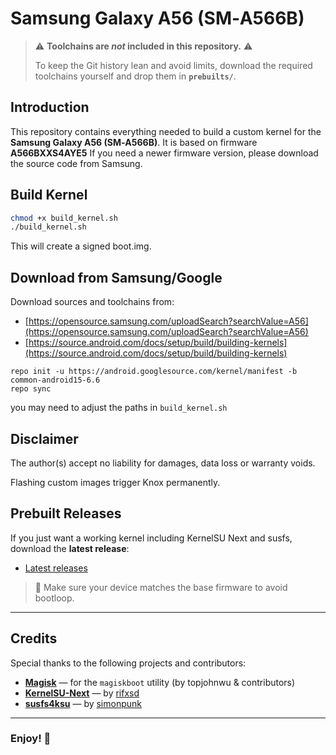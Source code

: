 # Samsung Galaxy A56 (SM‑A566B)

> ⚠️ **Toolchains are *not* included in this repository.** ⚠️
> 
> To keep the Git history lean and avoid limits, download the required toolchains yourself and drop them in **`prebuilts/`**.

## Introduction

This repository contains everything needed to build a custom kernel for the **Samsung Galaxy A56 (SM‑A566B)**.
It is based on firmware **A566BXXS4AYE5**
If you need a newer firmware version, please download the source code from Samsung.

## Build Kernel

```bash
chmod +x build_kernel.sh
./build_kernel.sh
```

This will create a signed boot.img.

## Download from Samsung/Google

Download sources and toolchains from:

* [https://opensource.samsung.com/uploadSearch?searchValue=A56](https://opensource.samsung.com/uploadSearch?searchValue=A56)
* [https://source.android.com/docs/setup/build/building-kernels](https://source.android.com/docs/setup/build/building-kernels)

```
repo init -u https://android.googlesource.com/kernel/manifest -b common-android15-6.6
repo sync
```
you may need to adjust the paths in ```build_kernel.sh```

## Disclaimer

The author(s) accept no liability for damages, data loss or warranty voids.

Flashing custom images trigger Knox permanently.

## Prebuilt Releases

If you just want a working kernel including KernelSU Next and susfs, download the **latest release**:

* [Latest releases](https://github.com/Luciiuss/sm-a566b/releases)

> 🚨 Make sure your device matches the base firmware to avoid bootloop.

---

## Credits

Special thanks to the following projects and contributors:

* [**Magisk**](https://github.com/topjohnwu/Magisk) — for the `magiskboot` utility (by topjohnwu & contributors)
* [**KernelSU-Next**](https://github.com/KernelSU-Next/KernelSU-Next) — by [rifxsd](https://github.com/rifxsd)
* [**susfs4ksu**](https://gitlab.com/simonpunk/susfs4ksu) — by [simonpunk](https://gitlab.com/simonpunk)

---

### Enjoy! 🚀
